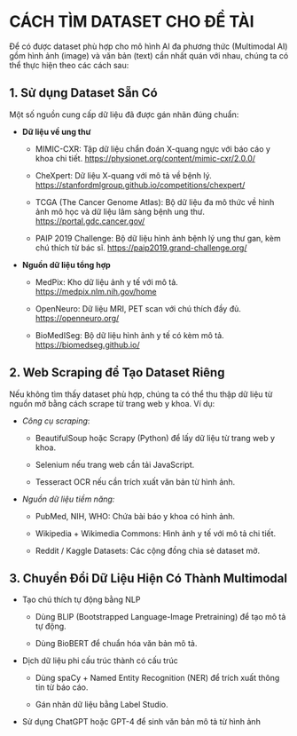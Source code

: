 # CÁCH TÌM DATASET CHO ĐỀ TÀI

Để có được dataset phù hợp cho mô hình AI đa phương thức (Multimodal AI) gồm hình ảnh (image) và văn bản (text) cần nhất quán với nhau, chúng ta có thể thực hiện theo các cách sau:

## 1. Sử dụng Dataset Sẵn Có

Một số nguồn cung cấp dữ liệu đã được gán nhãn đúng chuẩn:

- **Dữ liệu về ung thư**

    - MIMIC-CXR: Tập dữ liệu chẩn đoán X-quang ngực với báo cáo y khoa chi tiết. https://physionet.org/content/mimic-cxr/2.0.0/
    
    - CheXpert: Dữ liệu X-quang với mô tả về bệnh lý. https://stanfordmlgroup.github.io/competitions/chexpert/
    
    - TCGA (The Cancer Genome Atlas): Bộ dữ liệu đa mô thức về hình ảnh mô học và dữ liệu lâm sàng bệnh ung thư. https://portal.gdc.cancer.gov/
    
    - PAIP 2019 Challenge: Bộ dữ liệu hình ảnh bệnh lý ung thư gan, kèm chú thích từ bác sĩ. https://paip2019.grand-challenge.org/

- **Nguồn dữ liệu tổng hợp**

    - MedPix: Kho dữ liệu ảnh y tế với mô tả. https://medpix.nlm.nih.gov/home

    - OpenNeuro: Dữ liệu MRI, PET scan với chú thích đầy đủ. https://openneuro.org/

    - BioMedISeg: Bộ dữ liệu hình ảnh y tế có kèm mô tả. https://biomedseg.github.io/

## 2. Web Scraping để Tạo Dataset Riêng

Nếu không tìm thấy dataset phù hợp, chúng ta có thể thu thập dữ liệu từ nguồn mở bằng cách scrape từ trang web y khoa. Ví dụ:

- *Công cụ scraping*: 

    - BeautifulSoup hoặc Scrapy (Python) để lấy dữ liệu từ trang web y khoa.

    - Selenium nếu trang web cần tải JavaScript.

    - Tesseract OCR nếu cần trích xuất văn bản từ hình ảnh.

- *Nguồn dữ liệu tiềm năng:*

    - PubMed, NIH, WHO: Chứa bài báo y khoa có hình ảnh.

    - Wikipedia + Wikimedia Commons: Hình ảnh y tế với mô tả chi tiết.

    - Reddit / Kaggle Datasets: Các cộng đồng chia sẻ dataset mở.

## 3. Chuyển Đổi Dữ Liệu Hiện Có Thành Multimodal

- Tạo chú thích tự động bằng NLP

    - Dùng BLIP (Bootstrapped Language-Image Pretraining) để tạo mô tả tự động.

    - Dùng BioBERT để chuẩn hóa văn bản mô tả.

- Dịch dữ liệu phi cấu trúc thành có cấu trúc

    - Dùng spaCy + Named Entity Recognition (NER) để trích xuất thông tin từ báo cáo.

    - Gán nhãn dữ liệu bằng Label Studio.

- Sử dụng ChatGPT hoặc GPT-4 để sinh văn bản mô tả từ hình ảnh
